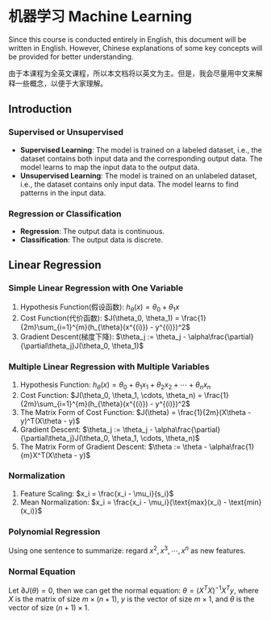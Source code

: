 # 机器学习 Machine Learning

Since this course is conducted entirely in English, this document will be written in English. However, Chinese explanations of some key concepts will be provided for better understanding.

由于本课程为全英文课程，所以本文档将以英文为主。但是，我会尽量用中文来解释一些概念，以便于大家理解。

## Introduction

### Supervised or Unsupervised

- **Supervised Learning**: The model is trained on a labeled dataset, i.e., the dataset contains both input data and the corresponding output data. The model learns to map the input data to the output data.
- **Unsupervised Learning**: The model is trained on an unlabeled dataset, i.e., the dataset contains only input data. The model learns to find patterns in the input data.

### Regression or Classification

- **Regression**: The output data is continuous.
- **Classification**: The output data is discrete.

## Linear Regression

### Simple Linear Regression with One Variable

1. Hypothesis Function(假设函数): $h_{\theta}(x) = \theta_0 + \theta_1x$
2. Cost Function(代价函数): $J(\theta_0, \theta_1) = \frac{1}{2m}\sum_{i=1}^{m}(h_{\theta}(x^{(i)}) - y^{(i)})^2$
3. Gradient Descent(梯度下降): $\theta_j := \theta_j - \alpha\frac{\partial}{\partial\theta_j}J(\theta_0, \theta_1)$

### Multiple Linear Regression with Multiple Variables

1. Hypothesis Function: $h_{\theta}(x) = \theta_0 + \theta_1x_1 + \theta_2x_2 + \cdots + \theta_nx_n$
2. Cost Function: $J(\theta_0, \theta_1, \cdots, \theta_n) = \frac{1}{2m}\sum_{i=1}^{m}(h_{\theta}(x^{(i)}) - y^{(i)})^2$
3. The Matrix Form of Cost Function: $J(\theta) = \frac{1}{2m}(X\theta - y)^T(X\theta - y)$
4. Gradient Descent: $\theta_j := \theta_j - \alpha\frac{\partial}{\partial\theta_j}J(\theta_0, \theta_1, \cdots, \theta_n)$
5. The Matrix Form of Gradient Descent: $\theta := \theta - \alpha\frac{1}{m}X^T(X\theta - y)$

### Normalization

1. Feature Scaling: $x_i = \frac{x_i - \mu_i}{s_i}$
2. Mean Normalization: $x_i = \frac{x_i - \mu_i}{\text{max}(x_i) - \text{min}(x_i)}$

### Polynomial Regression

Using one sentence to summarize: regard $x^2, x^3, \cdots, x^n$ as new features.

### Normal Equation

Let $\partial J(\theta) = 0$, then we can get the normal equation: $\theta = (X^TX)^{-1}X^Ty$, where $X$ is the matrix of size $m\times(n+1)$, $y$ is the vector of size $m\times1$, and $\theta$ is the vector of size $(n+1)\times1$.